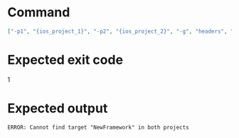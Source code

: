 # Command
```json
["-p1", "{ios_project_1}", "-p2", "{ios_project_2}", "-g", "headers", "-t", "NewFramework", "-v"]
```

# Expected exit code
1

# Expected output
```
ERROR: Cannot find target "NewFramework" in both projects

```

